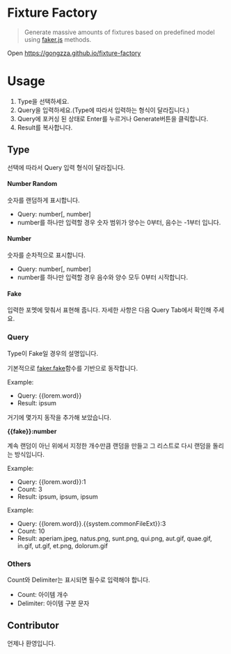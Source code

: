# Fixture Factory

> Generate massive amounts of fixtures based on predefined model using [faker.js](https://github.com/marak/Faker.js) methods.

Open https://gongzza.github.io/fixture-factory

# Usage

1. Type을 선택하세요.
1. Query을 입력하세요.(Type에 따라서 입력하는 형식이 달라집니다.)
1. Query에 포커싱 된 상태로 Enter를 누르거나 Generate버튼을 클릭합니다.
1. Result를 복사합니다.

## Type

선택에 따라서 Query 입력 형식이 달라집니다.

#### Number Random
숫자를 랜덤하게 표시합니다.

- Query: number[, number]
- number를 하나만 입력할 경우 숫자 범위가 양수는 0부터, 음수는 -1부터 입니다.

#### Number

숫자를 순차적으로 표시합니다.

- Query: number[, number]
- number를 하나만 입력할 경우 음수와 양수 모두 0부터 시작합니다.

#### Fake

입력한 포멧에 맞춰서 표현해 줍니다. 자세한 사항은 다음 Query Tab에서 확인해 주세요.

### Query

Type이 Fake일 경우의 설명입니다.

기본적으로 [faker.fake](https://github.com/marak/Faker.js/#fakerfake)함수를 기반으로 동작합니다.

Example:

- Query: {{lorem.word}}
- Result: ipsum

거기에 몇가지 동작을 추가해 보았습니다.

**{{fake}}:number**

계속 랜덤이 아닌 위에서 지정한 개수만큼 랜덤을 만들고 그 리스트로 다시 랜덤을 돌리는 방식입니다.

Example:
- Query: {{lorem.word}}:1
- Count: 3
- Result: ipsum, ipsum, ipsum

Example:
- Query: {{lorem.word}}.{{system.commonFileExt}}:3
- Count: 10
- Result: aperiam.jpeg, natus.png, sunt.png, qui.png, aut.gif, quae.gif, in.gif, ut.gif, et.png, dolorum.gif

### Others

Count와 Delimiter는 표시되면 필수로 입력해야 합니다.

- Count: 아이템 개수
- Delimiter: 아이템 구분 문자

## Contributor

언제나 환영입니다.
